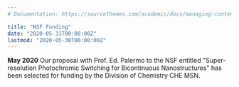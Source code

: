 ```yaml
---
# Documentation: https://sourcethemes.com/academic/docs/managing-content/

title: "NSF Funding"
date: "2020-05-31T00:00:00Z"
lastmod: "2020-05-30T00:00:00Z"
---
```

**May 2020** Our proposal with Prof. Ed. Palermo to the NSF entitled "Super-resolution Photochromic Switching for Bicontinuous Nanostructures" has been selected for funding by the Division of Chemistry CHE MSN.

